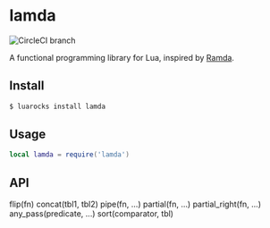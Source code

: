 # lamda

![CircleCI branch](https://img.shields.io/circleci/project/gh/helpermethod/lamda/master.svg)

A functional programming library for Lua, inspired by [Ramda](https://ramdajs.com/).

## Install

```sh
$ luarocks install lamda
```

## Usage

```lua
local lamda = require('lamda')
```

## API

flip(fn)
concat(tbl1, tbl2)
pipe(fn, ...)
partial(fn, ...)
partial_right(fn, ...)
any_pass(predicate, ...)
sort(comparator, tbl)              
